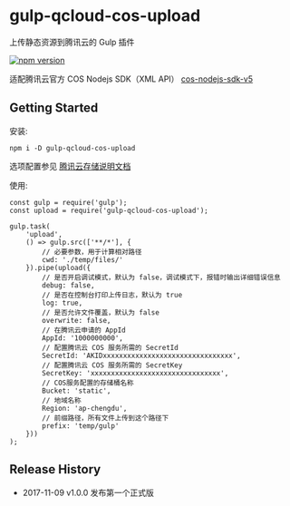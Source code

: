 # gulp-qcloud-cos-upload
上传静态资源到腾讯云的 Gulp 插件

[![npm version](https://badge.fury.io/js/gulp-qcloud-cos-upload.svg)](https://www.npmjs.com/package/gulp-qcloud-cos-upload)

适配腾讯云官方 COS Nodejs SDK（XML API） [cos-nodejs-sdk-v5](https://github.com/tencentyun/cos-nodejs-sdk-v5)

## Getting Started

安装:

```shell
npm i -D gulp-qcloud-cos-upload
```

选项配置参见 [腾讯云存储说明文档](https://cloud.tencent.com/document/product/436/8629)

使用:

```script
const gulp = require('gulp');
const upload = require('gulp-qcloud-cos-upload');

gulp.task(
	'upload',
	() => gulp.src(['**/*'], {
		// 必要参数，用于计算相对路径
		cwd: './temp/files/'
	}).pipe(upload({
		// 是否开启调试模式，默认为 false，调试模式下，报错时输出详细错误信息
		debug: false,
		// 是否在控制台打印上传日志，默认为 true
		log: true,
		// 是否允许文件覆盖，默认为 false
		overwrite: false,
		// 在腾讯云申请的 AppId
		AppId: '1000000000',
		// 配置腾讯云 COS 服务所需的 SecretId
		SecretId: 'AKIDxxxxxxxxxxxxxxxxxxxxxxxxxxxxxxxx',
		// 配置腾讯云 COS 服务所需的 SecretKey
		SecretKey: 'xxxxxxxxxxxxxxxxxxxxxxxxxxxxxxxx',
		// COS服务配置的存储桶名称
		Bucket: 'static',
		// 地域名称
		Region: 'ap-chengdu',
		// 前缀路径，所有文件上传到这个路径下
		prefix: 'temp/gulp'
	}))
);
```

## Release History

 * 2017-11-09 v1.0.0 发布第一个正式版


